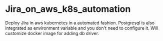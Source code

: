 # Jira_on_aws_k8s_automation
Deploy Jira in aws kubernetes in a automated fashion. Postgresql is also integrated as environment variable and you don't need to configure it. Will customize docker image for adding db driver.
